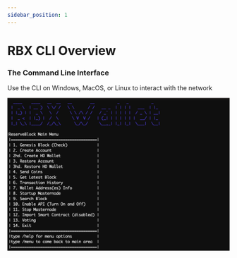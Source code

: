 ```yaml
---
sidebar_position: 1
---
```


# RBX CLI Overview

### The Command Line Interface

Use the CLI on Windows, MacOS, or Linux to interact with the network

![](media/cli-overview.jpg)